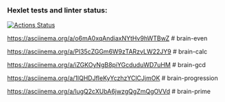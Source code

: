 ### Hexlet tests and linter status:
[![Actions Status](https://github.com/Helenspi/python-project-49/actions/workflows/hexlet-check.yml/badge.svg)](https://github.com/Helenspi/python-project-49/actions)

https://asciinema.org/a/o6mA0xqAndiaxNYtHv9hWTBwZ # brain-even

https://asciinema.org/a/Pl35cZGGm6W9zTARzvLW22JY9 # brain-calc

https://asciinema.org/a/iZGKOyNgB8piYGcduduWD7uHM # brain-gcd

https://asciinema.org/a/1lQHDJfIeKyYczhzYClCJjmOK # brain-progression

https://asciinema.org/a/lugQ2cXUbA6jwzgQgZmQgOVVd # brain-prime
